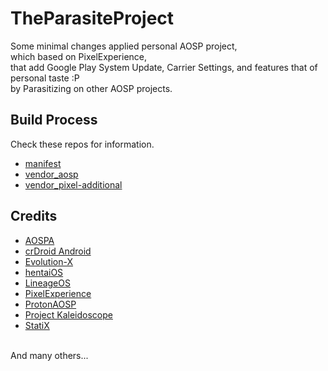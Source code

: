# TheParasiteProject

Some minimal changes applied personal AOSP project,<br/>
which based on PixelExperience,</br>
that add Google Play System Update, Carrier Settings, and features that of personal taste :P<br/>
by Parasitizing on other AOSP projects.

## Build Process

Check these repos for information.
- [manifest](https://github.com/TheParasiteProject/manifest)
- [vendor_aosp](https://github.com/TheParasiteProject/vendor_aosp)
- [vendor_pixel-additional](https://github.com/TheParasiteProject/vendor_pixel-additional)

## Credits
- [AOSPA](https://github.com/AOSPA)
- [crDroid Android](https://github.com/crdroidandroid)
- [Evolution-X](https://github.com/Evolution-X)
- [hentaiOS](https://github.com/hentaiOS)
- [LineageOS](https://github.com/LineageOS)
- [PixelExperience](https://github.com/PixelExperience)
- [ProtonAOSP](https://github.com/protonAOSP)
- [Project Kaleidoscope](https://github.com/Project-Kaleidoscope)
- [StatiX](https://github.com/StatiXOS)
<br/>
And many others...

